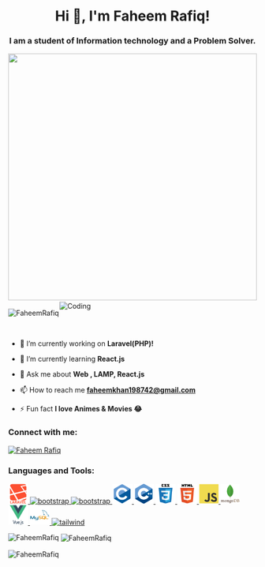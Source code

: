<h1 align="center">Hi 👋, I'm Faheem Rafiq!</h1>
<h3 align="center">I am a student of Information technology and a Problem Solver.</h3>
<img src="https://images.unsplash.com/photo-1555949963-ff9fe0c870eb?ixlib=rb-4.0.3&ixid=MnwxMjA3fDB8MHxwaG90by1wYWdlfHx8fGVufDB8fHx8&auto=format&fit=crop&w=1170&q=80" width="100%" height="500">
<img align="right" alt="Coding" width="400"  src="https://miro.medium.com/max/1360/0*7Q3yvSIv_t0ioJ-Z.gif">

<p align="left"> <img src="https://komarev.com/ghpvc/?username=FaheemRafiq&label=Profile%20views&color=0e75b6&style=flat" alt="FaheemRafiq" /> </p>

<p align="left"> <a href="https://twitter.com/" target="blank"><img src="https://img.shields.io/twitter/follow/?logo=twitter&style=for-the-badge" alt="" /></a> </p>

- 🔭 I’m currently working on **Laravel(PHP)!**

- 🌱 I’m currently learning **React.js**

- 💬 Ask me about **Web , LAMP, React.js**

- 📫 How to reach me **<faheemkhan198742@gmail.com>**

- ⚡ Fun fact **I love Animes & Movies 😂**

<h3 align="left">Connect with me:</h3>
<p align="left">
<a href="https://www.linkedin.com/in/faheem-khan-214909182/" target="blank"><img align="center" src="https://raw.githubusercontent.com/rahuldkjain/github-profile-readme-generator/master/src/images/icons/Social/linked-in-alt.svg" alt="Faheem Rafiq" height="30" width="40" /></a>
</p>

<h3 align="left">Languages and Tools:</h3>
<p align="left"> 
<a href="https://laravel.com" target="_blank" rel="noreferrer"> <img src="https://github.com/devicons/devicon/blob/master/icons/laravel/laravel-plain-wordmark.svg" alt="android" width="40" height="40"/> </a>
<a href="https://react.dev" target="_blank" rel="noreferrer"> <img src="https://upload.wikimedia.org/wikipedia/commons/thumb/a/a7/React-icon.svg/2300px-React-icon.svg.png" alt="bootstrap" width="40" height="40"/> </a>
<a href="https://nextjs.org" target="_blank" rel="noreferrer"> <img src="https://www.drupal.org/files/project-images/nextjs-icon-dark-background.png" alt="bootstrap" width="40" height="40"/> </a>
<a href="https://www.cprogramming.com/" target="_blank" rel="noreferrer"> <img src="https://raw.githubusercontent.com/devicons/devicon/master/icons/c/c-original.svg" alt="c" width="40" height="40"/> </a>
<a href="https://www.w3schools.com/cpp/" target="_blank" rel="noreferrer"> <img src="https://raw.githubusercontent.com/devicons/devicon/master/icons/cplusplus/cplusplus-original.svg" alt="cplusplus" width="40" height="40"/> </a>
<a href="https://www.w3schools.com/css/" target="_blank" rel="noreferrer"> <img src="https://raw.githubusercontent.com/devicons/devicon/master/icons/css3/css3-original-wordmark.svg" alt="css3" width="40" height="40"/> </a>
<a href="https://www.w3.org/html/" target="_blank" rel="noreferrer"> <img src="https://raw.githubusercontent.com/devicons/devicon/master/icons/html5/html5-original-wordmark.svg" alt="html5" width="40" height="40"/> </a>
<a href="https://developer.mozilla.org/en-US/docs/Web/JavaScript" target="_blank" rel="noreferrer"> <img src="https://raw.githubusercontent.com/devicons/devicon/master/icons/javascript/javascript-original.svg" alt="javascript" width="40" height="40"/> </a>
<a href="https://www.mongodb.com/" target="_blank" rel="noreferrer"> <img src="https://raw.githubusercontent.com/devicons/devicon/master/icons/mongodb/mongodb-original-wordmark.svg" alt="mongodb" width="40" height="40"/> </a>
<a href="https://vuejs.org/" target="_blank" rel="noreferrer"> <img src="https://github.com/devicons/devicon/blob/master/icons/vuejs/vuejs-original-wordmark.svg" alt="react" width="40" height="40"/> </a>
<a href="https://www.mysql.com" target="_blank" rel="noreferrer"> <img src="https://github.com/devicons/devicon/blob/master/icons/mysql/mysql-original-wordmark.svg" alt="redux" width="40" height="40"/> </a>
<a href="https://tailwindcss.com/" target="_blank" rel="noreferrer"> <img src="https://www.vectorlogo.zone/logos/tailwindcss/tailwindcss-icon.svg" alt="tailwind" width="40" height="40"/> </a>
</p>

<p><img align="left" src="https://github-readme-stats.vercel.app/api/top-langs?username=FaheemRafiq&show_icons=true&locale=en&layout=compact" alt="FaheemRafiq" /></p>

<p>&nbsp;<img align="center" src="https://github-readme-stats.vercel.app/api?username=FaheemRafiq&show_icons=true&locale=en" alt="FaheemRafiq" /></p>

<p><img align="center" src="https://github-readme-streak-stats.herokuapp.com/?user=FaheemRafiq&" alt="FaheemRafiq" /></p>
